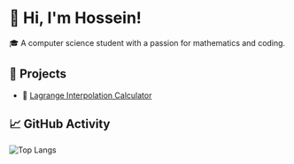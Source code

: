 # 👋 Hi, I'm Hossein!

🎓 A computer science student with a passion for mathematics and coding.  

## 🚀 Projects
- 🔢 [Lagrange Interpolation Calculator](https://github.com/hossein-sartipi/Lagrange-Interpolation)

## 📈 GitHub Activity
![Top Langs](https://github-readme-stats.vercel.app/api/top-langs/?username=hossein-sartipi&layout=compact&theme=radical)
